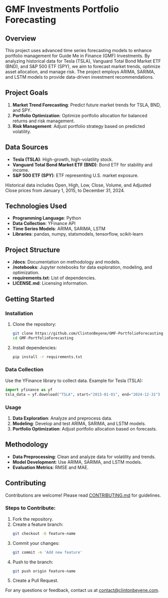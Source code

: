 # GMF Investments Portfolio Forecasting

## Overview
This project uses advanced time series forecasting models to enhance portfolio management for Guide Me in Finance (GMF) Investments. By analyzing historical data for Tesla (TSLA), Vanguard Total Bond Market ETF (BND), and S&P 500 ETF (SPY), we aim to forecast market trends, optimize asset allocation, and manage risk. The project employs ARIMA, SARIMA, and LSTM models to provide data-driven investment recommendations.

## Project Goals
1. **Market Trend Forecasting**: Predict future market trends for TSLA, BND, and SPY.
2. **Portfolio Optimization**: Optimize portfolio allocation for balanced returns and risk management.
3. **Risk Management**: Adjust portfolio strategy based on predicted volatility.

## Data Sources
- **Tesla (TSLA)**: High-growth, high-volatility stock.
- **Vanguard Total Bond Market ETF (BND)**: Bond ETF for stability and income.
- **S&P 500 ETF (SPY)**: ETF representing U.S. market exposure.

Historical data includes Open, High, Low, Close, Volume, and Adjusted Close prices from January 1, 2015, to December 31, 2024.

## Technologies Used
- **Programming Language**: Python
- **Data Collection**: YFinance API
- **Time Series Models**: ARIMA, SARIMA, LSTM
- **Libraries**: pandas, numpy, statsmodels, tensorflow, scikit-learn

## Project Structure
- **/docs**: Documentation on methodology and models.
- **/notebooks**: Jupyter notebooks for data exploration, modeling, and optimization.
- **requirements.txt**: List of dependencies.
- **LICENSE.md**: Licensing information.

## Getting Started

### Installation
1. Clone the repository:
   ```sh
   git clone https://github.com/ClintonBeyene/GMF-PortfolioForecasting.git
   cd GMF-PortfolioForecasting
   ```
2. Install dependencies:
   ```sh
   pip install -r requirements.txt
   ```

### Data Collection
Use the YFinance library to collect data. Example for Tesla (TSLA):
```python
import yfinance as yf
tsla_data = yf.download("TSLA", start="2015-01-01", end="2024-12-31")
```

### Usage
1. **Data Exploration**: Analyze and preprocess data.
2. **Modeling**: Develop and test ARIMA, SARIMA, and LSTM models.
3. **Portfolio Optimization**: Adjust portfolio allocation based on forecasts.

## Methodology
- **Data Preprocessing**: Clean and analyze data for volatility and trends.
- **Model Development**: Use ARIMA, SARIMA, and LSTM models.
- **Evaluation Metrics**: RMSE and MAE.

## Contributing
Contributions are welcome! Please read [CONTRIBUTING.md](CONTRIBUTING.md) for guidelines.

### Steps to Contribute:
1. Fork the repository.
2. Create a feature branch:
   ```sh
   git checkout -b feature-name
   ```
3. Commit your changes:
   ```sh
   git commit -m 'Add new feature'
   ```
4. Push to the branch:
   ```sh
   git push origin feature-name
   ```
5. Create a Pull Request.


For any questions or feedback, contact us at [contact@clintonbeyene.com](mailto:clintonbeyene@gmail.com).